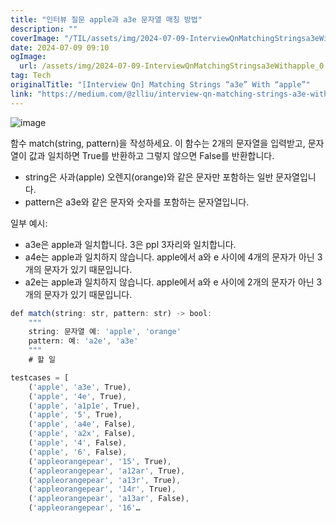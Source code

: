 ```yaml
---
title: "인터뷰 질문 apple과 a3e 문자열 매칭 방법"
description: ""
coverImage: "/TIL/assets/img/2024-07-09-InterviewQnMatchingStringsa3eWithapple_0.png"
date: 2024-07-09 09:10
ogImage:
  url: /assets/img/2024-07-09-InterviewQnMatchingStringsa3eWithapple_0.png
tag: Tech
originalTitle: "[Interview Qn] Matching Strings “a3e” With “apple”"
link: "https://medium.com/@zlliu/interview-qn-matching-strings-a3e-with-apple-5b0740e84a74"
---
```


![image](/TIL/assets/img/2024-07-09-InterviewQnMatchingStringsa3eWithapple_0.png)

함수 match(string, pattern)을 작성하세요. 이 함수는 2개의 문자열을 입력받고, 문자열이 값과 일치하면 True를 반환하고 그렇지 않으면 False를 반환합니다.

- string은 사과(apple) 오렌지(orange)와 같은 문자만 포함하는 일반 문자열입니다.
- pattern은 a3e와 같은 문자와 숫자를 포함하는 문자열입니다.

일부 예시:

<div class="content-ad"></div>

- a3e은 apple과 일치합니다. 3은 ppl 3자리와 일치합니다.
- a4e는 apple과 일치하지 않습니다. apple에서 a와 e 사이에 4개의 문자가 아닌 3개의 문자가 있기 때문입니다.
- a2e는 apple과 일치하지 않습니다. apple에서 a와 e 사이에 2개의 문자가 아닌 3개의 문자가 있기 때문입니다.

```js
def match(string: str, pattern: str) -> bool:
    """
    string: 문자열 예: 'apple', 'orange'
    pattern: 예: 'a2e', 'a3e'
    """
    # 할 일

testcases = [
    ('apple', 'a3e', True),
    ('apple', '4e', True),
    ('apple', 'a1p1e', True),
    ('apple', '5', True),
    ('apple', 'a4e', False),
    ('apple', 'a2x', False),
    ('apple', '4', False),
    ('apple', '6', False),
    ('appleorangepear', '15', True),
    ('appleorangepear', 'a12ar', True),
    ('appleorangepear', 'a13r', True),
    ('appleorangepear', '14r', True),
    ('appleorangepear', 'a13ar', False),
    ('appleorangepear', '16'…
```
